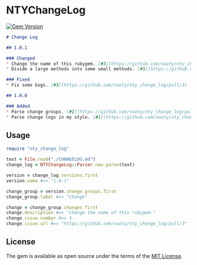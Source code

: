 # NTYChangeLog
[![Gem Version](https://badge.fury.io/rb/nty_change_log.svg)](https://badge.fury.io/rb/nty_change_log)

```markdown
# Change Log

## 1.0.1

### Changed
* Change the name of this rubygem. [#3](https://github.com/naoty/nty_change_log/pull/3)
* Divide a large methods into some small methods. [#3](https://github.com/naoty/nty_change_log/pull/3)

### Fixed
* Fix some bugs. [#3](https://github.com/naoty/nty_change_log/pull/3)

## 1.0.0

### Added
* Parse change groups. [#2](https://github.com/naoty/nty_change_log/pull/2)
* Parse change logs in my style. [#1](https://github.com/naoty/nty_change_log/pull/1)
```

## Usage

```ruby
require "nty_change_log"

text = File.read("./CHANGELOG.md")
change_log = NTYChangeLog::Parser.new.parse(text)

version = change_log.versions.first
version.name #=> "1.0.1"

change_group = version.change_groups.first
change_group.label #=> "Change"

change = change_group.changes.first
change.description #=> "Change the name of this rubygem."
change.issue.number #=> 3
change.issue.url #=> "https://github.com/naoty/nty_change_log/pull/3"
```

## License

The gem is available as open source under the terms of the [MIT License](http://opensource.org/licenses/MIT).
